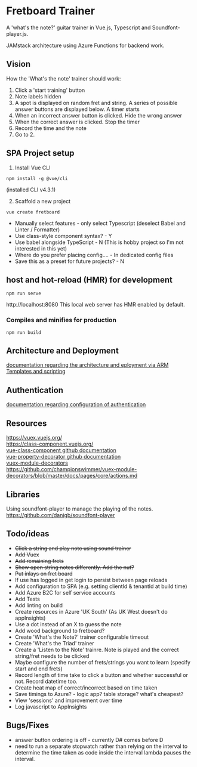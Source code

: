 # Fretboard Trainer
A 'what's the note?' guitar trainer in Vue.js, Typescript and Soundfont-player.js.

JAMstack architecture using Azure Functions for backend work.

## Vision
How the 'What's the note' trainer should work:
1. Click a 'start training' button
2. Note labels hidden
3. A spot is displayed on random fret and string. A series of possible answer buttons are displayed below. A timer starts
5. When an incorrect answer button is clicked. Hide the wrong answer
6. When the correct answer is clicked. Stop the timer
7. Record the time and the note
8. Go to 2.

## SPA Project setup
1) Install Vue CLI
```
npm install -g @vue/cli
```
(installed CLI v4.3.1)

2) Scaffold a new project
```
vue create fretboard
```
- Manually select features - only select Typescript (deselect Babel and Linter / Formatter)
- Use class-style component syntax? - Y
- Use babel alongside TypeScript - N (This is hobby project so I'm not interested in this yet)
- Where do you prefer placing config.... - In dedicated config files
- Save this as a preset for future projects? - N

## host and hot-reload (HMR) for development
```
npm run serve
```
http://localhost:8080
This local web server has HMR enabled by default.

### Compiles and minifies for production
```
npm run build
```

## Architecture and Deployment
[documentation regarding the architecture and eployment via ARM Templates and scripting](docs/architecture)

## Authentication
[documentation regarding configuration of authentication](/docs/authentication)

## Resources
https://vuex.vuejs.org/  
https://class-component.vuejs.org/  
[vue-class-component github documentation](https://github.com/vuejs/vue-class-component)  
[vue-property-decorator github documentation](https://github.com/kaorun343/vue-property-decorator)  
[vuex-module-decorators](https://github.com/championswimmer/vuex-module-decorators)  
https://github.com/championswimmer/vuex-module-decorators/blob/master/docs/pages/core/actions.md  

## Libraries
Using soundfont-player to manage the playing of the notes.
https://github.com/danigb/soundfont-player

## Todo/ideas
- ~~Click a string and play note using sound trainer~~
- ~~Add Vuex~~
- ~~Add remaining frets~~
- ~~Show open string notes differently. Add the nut?~~
- ~~Put inlays on fret board~~
- If use has logged in get login to persist between page reloads
- Add configuration to SPA (e.g. setting clientId & tenantId at build time)
- Add Azure B2C for self service accounts
- Add Tests
- Add linting on build
- Create resources in Azure 'UK South' (As UK West doesn't do appInsights)
- Use a dot instead of an X to guess the note
- Add wood background to fretboard?
- Create 'What's the Note?' trainer configurable timeout
- Create 'What's the Triad' trainer
- Create a 'Listen to the Note' trainre.  Note is played and the correct string/fret needs to be clicked
- Maybe configure the number of frets/strings you want to learn (specify start and end frets)
- Record length of time take to click a button and whether successful or not. Record datetime too.
- Create heat map of correct/incorrect based on time taken
- Save timings to Azure? - logic app? table storage? what's cheapest?
- View 'sessions' and improvement over time
- Log javascript to AppInsights

## Bugs/Fixes
- answer button ordering is off - currently D# comes before D
- need to run a separate stopwatch rather than relying on the interval to determine the time taken as code inside the interval lambda pauses the interval.